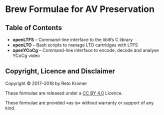 # Brew Formulae for AV Preservation

## Table of Contents

- **openLTFS** – Command-line interface to the libltfs C library
- **openLTO** – Bash scripts to manage LTO cartridges with LTFS
- **openYCoCg** – Command-line interface to encode, decode and analyse YCoCg video

## Copyright, Licence and Disclaimer

Copyright © 2017–2018 by Reto Kromer

These formulae are released under a [CC BY 4.0](https://creativecommons.org/licenses/by/4.0/) Licence.

These formulae are provided «as is» without warranty or support of any kind.
